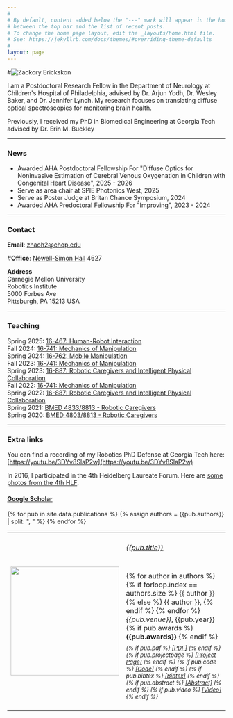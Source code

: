 ```yaml
---
#
# By default, content added below the "---" mark will appear in the home page
# between the top bar and the list of recent posts.
# To change the home page layout, edit the _layouts/home.html file.
# See: https://jekyllrb.com/docs/themes/#overriding-theme-defaults
#
layout: page
---
```


#![Zackory Erickskon](assets/images/Zackory_pr2.jpg)

I am a Postdoctoral Research Fellow in the Department of Neurology at Children's Hospital of Philadelphia, advised by Dr. Arjun Yodh, Dr. Wesley Baker, and Dr. Jennifer Lynch. My research focuses on translating diffuse optical spectroscopies for monitoring brain health. 

Previously, I received my PhD in Biomedical Engineering at Georgia Tech advised by Dr. Erin M. Buckley 

---

### News

  * Awarded AHA Postdoctoral Fellowship For "Diffuse Optics for Noninvasive Estimation of Cerebral Venous Oxygenation in Children with Congenital Heart Disease", 2025 - 2026
  * Serve as area chair at SPIE Photonics West, 2025
  * Serve as Poster Judge at Britan Chance Symposium, 2024
  * Awarded AHA Predoctoral Fellowship For "Improving", 2023 - 2024
---

### Contact

**Email**: [zhaoh2@chop.edu](mailto:zhaoh2@chop.edu)

#**Office**: [Newell-Simon Hall](https://map.concept3d.com/?id=192#!m/15786) 4627

**Address**  
Carnegie Mellon University  
Robotics Institute  
5000 Forbes Ave  
Pittsburgh, PA 15213 USA

---

### Teaching

Spring 2025: [16-467: Human-Robot Interaction](https://zackory.com/16467-25/)  
Fall 2024: [16-741: Mechanics of Manipulation](https://zackory.com/16741-24/)  
Spring 2024: [16-762: Mobile Manipulation](https://zackory.com/mm2024/)  
Fall 2023: [16-741: Mechanics of Manipulation](https://zackory.com/16741-23/)  
Spring 2023: [16-887: Robotic Caregivers and Intelligent Physical Collaboration](https://zackory.com/rc2023/)  
Fall 2022: [16-741: Mechanics of Manipulation](https://zackory.com/16741-22/)  
Spring 2022: [16-887: Robotic Caregivers and Intelligent Physical Collaboration](https://zackory.com/rc2022/)  
Spring 2021: [BMED 4833/8813 - Robotic Caregivers](https://sites.gatech.edu/robotic-caregivers/2021-spring/)  
Spring 2020: [BMED 4803/8813 - Robotic Caregivers](https://sites.gatech.edu/robotic-caregivers/2020-spring/)  

---

### Extra links
You can find a recording of my Robotics PhD Defense at Georgia Tech here: [https://youtu.be/3DYv8SlaP2w](https://youtu.be/3DYv8SlaP2w)

In 2016, I participated in the 4th Heidelberg Laureate Forum. Here are [some photos from the 4th HLF](https://zackory.com/hlf4/).



<h4><a href="https://scholar.google.com/citations?user=wElkTtIAAAAJ&hl=en">Google Scholar</a></h4>

<script>
function showhide(d) {
  var x = document.getElementById(d);
  if (x.style.display === "none") {
    x.style.display = "block";
  } else {
    x.style.display = "none";
  }
}
</script>

<table cellpadding="10" width="100%">
{% for pub in site.data.publications %}
    {% assign authors = {{pub.authors}} | split: ", " %}
    <tr>
        <td width="200" height="100">
            <img src="{{pub.image}}" img width="250">
        </td>
        <td><h6><a href="{{pub.pdf}}">{{pub.title}}</a></h6>
            <div style="line-height:50%;">
                <br>
            </div>
            <div style="font-size:medium">
                {% for author in authors %}
                    {% if forloop.index == authors.size %}
                        <nobr>{{ author }}</nobr>
                    {% else %}
                        <nobr>{{ author }},</nobr>
                    {% endif %}
                {% endfor %}<br>
                <em>{{pub.venue}}</em>, {{pub.year}}
                {% if pub.awards %}
                    <b> {{pub.awards}}</b>
                {% endif %}
                <br>
            </div>
            <div style="line-height:50%;">
                <br>
            </div>
            <div style="font-size:small">
                <em>
                    {% if pub.pdf %}
                        <a href="{{pub.pdf}}">[PDF]</a>
                    {% endif %}
                    {% if pub.projectpage %}
                        <a href="{{pub.projectpage}}">[Project Page]</a>
                    {% endif %}
                    {% if pub.code %}
                        <a href="{{pub.code}}">[Code]</a>
                    {% endif %}
                    {% if pub.bibtex %}
                        <a href="javascript:showhide('bib{{pub.id}}')">[Bibtex]</a>
                    {% endif %}
                    {% if pub.abstract %}
                        <a href="javascript:showhide('abs{{pub.id}}')">[Abstract]</a>
                    {% endif %}
                    {% if pub.video %}
                        <a href="{{pub.video}}">[Video]</a>
                    {% endif %}
                </em>
                <div id="bib{{pub.id}}" style="display:none">
                    <br>
                    <blockquote>
                        <div style="white-space: pre-wrap;">{{pub.bibtex}}</div>
                    </blockquote>
                </div>
                <div id="abs{{pub.id}}" style="display:none">
                    <br>
                    {{pub.abstract}}
                </div>
            </div>
            <br>
        </td>
    </tr>
{% endfor %}
</table>
